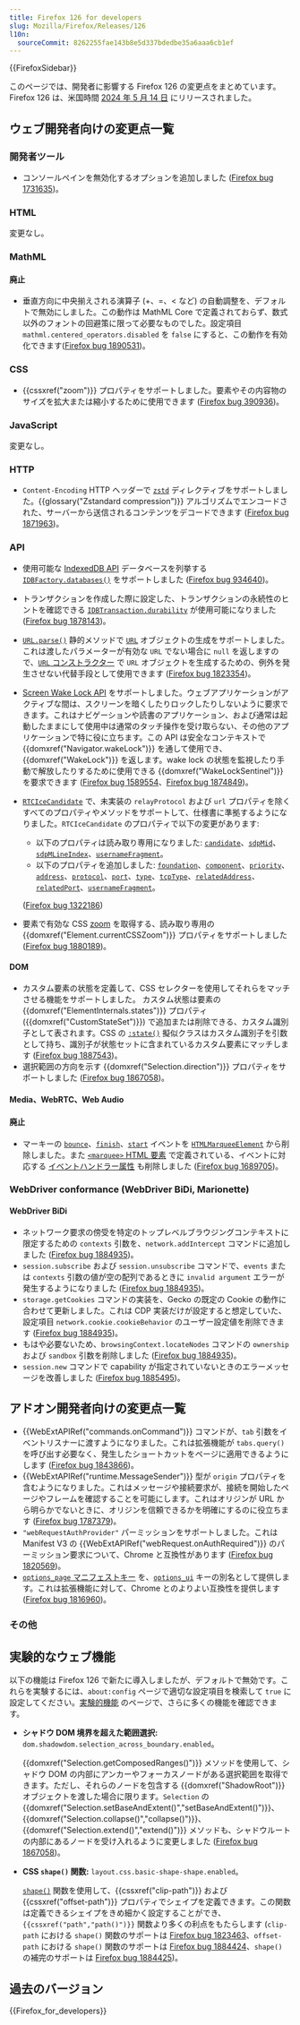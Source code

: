 ```yaml
---
title: Firefox 126 for developers
slug: Mozilla/Firefox/Releases/126
l10n:
  sourceCommit: 8262255fae143b8e5d337bdedbe35a6aaa6cb1ef
---
```


{{FirefoxSidebar}}

このページでは、開発者に影響する Firefox 126 の変更点をまとめています。Firefox 126 は、米国時間 [2024 年 5 月 14 日](https://whattrainisitnow.com/release/?version=126) にリリースされました。

## ウェブ開発者向けの変更点一覧

### 開発者ツール

- コンソールペインを無効化するオプションを追加しました ([Firefox bug 1731635](https://bugzil.la/1731635))。

### HTML

変更なし。

### MathML

#### 廃止

- 垂直方向に中央揃えされる演算子 (+、=、< など) の自動調整を、デフォルトで無効にしました。この動作は MathML Core で定義されておらず、数式以外のフォントの回避策に限って必要なものでした。設定項目 `mathml.centered_operators.disabled` を `false` にすると、この動作を有効化できます([Firefox bug 1890531](https://bugzil.la/1890531))。

### CSS

- {{cssxref("zoom")}} プロパティをサポートしました。要素やその内容物のサイズを拡大または縮小するために使用できます ([Firefox bug 390936](https://bugzil.la/390936))。

### JavaScript

変更なし。

### HTTP

- `Content-Encoding` HTTP ヘッダーで [`zstd`](/ja/docs/Web/HTTP/Headers/Content-Encoding#zstd) ディレクティブをサポートしました。{{glossary("Zstandard compression")}} アルゴリズムでエンコードされた、サーバーから送信されるコンテンツをデコードできます ([Firefox bug 1871963](https://bugzil.la/1871963))。

### API

- 使用可能な [IndexedDB API](/ja/docs/Web/API/IndexedDB_API) データベースを列挙する [`IDBFactory.databases()`](/ja/docs/Web/API/IDBFactory/databases) をサポートしました ([Firefox bug 934640](https://bugzil.la/934640))。
- トランザクションを作成した際に設定した、トランザクションの永続性のヒントを確認できる [`IDBTransaction.durability`](/ja/docs/Web/API/IDBTransaction/durability) が使用可能になりました ([Firefox bug 1878143](https://bugzil.la/1878143))。
- [`URL.parse()`](/ja/docs/Web/API/URL/parse_static) 静的メソッドで [`URL`](/ja/docs/Web/API/URL) オブジェクトの生成をサポートしました。これは渡したパラメーターが有効な `URL` でない場合に `null` を返しますので、[`URL` コンストラクター](/ja/docs/Web/API/URL/URL) で `URL` オブジェクトを生成するための、例外を発生させない代替手段として使用できます ([Firefox bug 1823354](https://bugzil.la/1823354))。
- [Screen Wake Lock API](/ja/docs/Web/API/Screen_Wake_Lock_API) をサポートしました。ウェブアプリケーションがアクティブな間は、スクリーンを暗くしたりロックしたりしないように要求できます。これはナビゲーションや読書のアプリケーション、および通常は起動したままにして使用中は通常のタッチ操作を受け取らない、その他のアプリケーションで特に役に立ちます。この API は安全なコンテキストで {{domxref("Navigator.wakeLock")}} を通して使用でき、{{domxref("WakeLock")}} を返します。wake lock の状態を監視したり手動で解放したりするために使用できる {{domxref("WakeLockSentinel")}} を要求できます ([Firefox bug 1589554](https://bugzil.la/1589554)、[Firefox bug 1874849](https://bugzil.la/1874849))。
- [`RTCIceCandidate`](/ja/docs/Web/API/RTCIceCandidate) で、未実装の `relayProtocol` および `url` プロパティを除くすべてのプロパティやメソッドをサポートして、仕様書に準拠するようになりました。`RTCIceCandidate` のプロパティで以下の変更があります:

  - 以下のプロパティは読み取り専用になりました: [`candidate`](/ja/docs/Web/API/RTCIceCandidate/candidate)、[`sdpMid`](/ja/docs/Web/API/RTCIceCandidate/sdpMid)、[`sdpMLineIndex`](/ja/docs/Web/API/RTCIceCandidate/sdpMLineIndex)、[`usernameFragment`](/ja/docs/Web/API/RTCIceCandidate/usernameFragment)。
  - 以下のプロパティを追加しました: [`foundation`](/ja/docs/Web/API/RTCIceCandidate/foundation)、[`component`](/ja/docs/Web/API/RTCIceCandidate/component)、[`priority`](/ja/docs/Web/API/RTCIceCandidate/priority)、[`address`](/ja/docs/Web/API/RTCIceCandidate/address)、[`protocol`](/ja/docs/Web/API/RTCIceCandidate/protocol)、[`port`](/ja/docs/Web/API/RTCIceCandidate/port)、[`type`](/ja/docs/Web/API/RTCIceCandidate/type)、[`tcpType`](/ja/docs/Web/API/RTCIceCandidate/tcpType)、[`relatedAddress`](/ja/docs/Web/API/RTCIceCandidate/relatedAddress)、[`relatedPort`](/ja/docs/Web/API/RTCIceCandidate/relatedPort)、[`usernameFragment`](/ja/docs/Web/API/RTCIceCandidate/usernameFragment)。

  ([Firefox bug 1322186](https://bugzil.la/1322186))

- 要素で有効な CSS [zoom](/ja/docs/Web/CSS/zoom) を取得する、読み取り専用の {{domxref("Element.currentCSSZoom")}} プロパティをサポートしました ([Firefox bug 1880189](https://bugzil.la/1880189))。

#### DOM

- カスタム要素の状態を定義して、CSS セレクターを使用してそれらをマッチさせる機能をサポートしました。
  カスタム状態は要素の {{domxref("ElementInternals.states")}} プロパティ ({{domxref("CustomStateSet")}}) で追加または削除できる、カスタム識別子として表されます。CSS の [`:state()`](/ja/docs/Web/CSS/:state) 擬似クラスはカスタム識別子を引数として持ち、識別子が状態セットに含まれているカスタム要素にマッチします ([Firefox bug 1887543](https://bugzil.la/1887543))。
- 選択範囲の方向を示す {{domxref("Selection.direction")}} プロパティをサポートしました ([Firefox bug 1867058](https://bugzil.la/1867058))。

#### Media、WebRTC、Web Audio

#### 廃止

- マーキーの [`bounce`](/ja/docs/Web/API/HTMLMarqueeElement#bounce)、[`finish`](/ja/docs/Web/API/HTMLMarqueeElement#finish)、[`start`](/ja/docs/Web/API/HTMLMarqueeElement#start) イベントを [`HTMLMarqueeElement`](/ja/docs/Web/API/HTMLMarqueeElement) から削除しました。また [`<marquee>` HTML 要素](/ja/docs/Web/HTML/Element/marquee) で定義されている、イベントに対応する [イベントハンドラー属性](/ja/docs/Web/HTML/Element/marquee#event_handlers) も削除しました ([Firefox bug 1689705](https://bugzil.la/1689705))。

### WebDriver conformance (WebDriver BiDi, Marionette)

#### WebDriver BiDi

- ネットワーク要求の傍受を特定のトップレベルブラウジングコンテキストに限定するための `contexts` 引数を、`network.addIntercept` コマンドに追加しました ([Firefox bug 1884935](https://bugzil.la/1882260))。
- `session.subscribe` および `session.unsubscribe` コマンドで、`events` または `contexts` 引数の値が空の配列であるときに `invalid argument` エラーが発生するようになりました ([Firefox bug 1884935](https://bugzil.la/1887871))。
- `storage.getCookies` コマンドの実装を、Gecko の既定の Cookie の動作に合わせて更新しました。これは CDP 実装だけが設定すると想定していた、設定項目 `network.cookie.cookieBehavior` のユーザー設定値を削除できます ([Firefox bug 1884935](https://bugzil.la/1879503))。
- もはや必要ないため、`browsingContext.locateNodes` コマンドの `ownership` および `sandbox` 引数を削除しました ([Firefox bug 1884935](https://bugzil.la/1838152))。
- `session.new` コマンドで capability が指定されていないときのエラーメッセージを改善しました ([Firefox bug 1885495](https://bugzil.la/1838152))。

## アドオン開発者向けの変更点一覧

- {{WebExtAPIRef("commands.onCommand")}} コマンドが、`tab` 引数をイベントリスナーに渡すようになりました。これは拡張機能が `tabs.query()` を呼び出す必要なく、発生したショートカットをページに適用できるようにします ([Firefox bug 1843866](https://bugzil.la/1843866))。
- {{WebExtAPIRef("runtime.MessageSender")}} 型が `origin` プロパティを含むようになりました。これはメッセージや接続要求が、接続を開始したページやフレームを確認することを可能にします。これはオリジンが URL から明らかでないときに、オリジンを信頼できるかを明確にするのに役立ちます ([Firefox bug 1787379](https://bugzil.la/1787379))。
- `"webRequestAuthProvider"` パーミッションをサポートしました。これは Manifest V3 の {{WebExtAPIRef("webRequest.onAuthRequired")}} のパーミッション要求について、Chrome と互換性があります ([Firefox bug 1820569](https://bugzil.la/1820569))。
- [`options_page` マニフェストキー](/ja/docs/Mozilla/Add-ons/WebExtensions/manifest.json/options_page) を、[`options_ui`](/ja/docs/Mozilla/Add-ons/WebExtensions/manifest.json/options_ui) キーの別名として提供します。これは拡張機能に対して、Chrome とのよりよい互換性を提供します ([Firefox bug 1816960](https://bugzil.la/1816960))。

### その他

## 実験的なウェブ機能

以下の機能は Firefox 126 で新たに導入しましたが、デフォルトで無効です。これらを実験するには、`about:config` ページで適切な設定項目を検索して `true` に設定してください。[実験的機能](/ja/docs/Mozilla/Firefox/Experimental_features) のページで、さらに多くの機能を確認できます。

- **シャドウ DOM 境界を超えた範囲選択:** `dom.shadowdom.selection_across_boundary.enabled`。

  {{domxref("Selection.getComposedRanges()")}} メソッドを使用して、シャドウ DOM の内部にアンカーやフォーカスノードがある選択範囲を取得できます。ただし、それらのノードを包含する {{domxref("ShadowRoot")}} オブジェクトを渡した場合に限ります。`Selection` の {{domxref("Selection.setBaseAndExtent()","setBaseAndExtent()")}}、{{domxref("Selection.collapse()","collapse()")}}、{{domxref("Selection.extend()","extend()")}} メソッドも、シャドウルートの内部にあるノードを受け入れるように変更しました ([Firefox bug 1867058](https://bugzil.la/1867058))。

- **CSS `shape()` 関数:** `layout.css.basic-shape-shape.enabled`。

  [`shape()`](/ja/docs/Web/CSS/basic-shape/shape) 関数を使用して、{{cssxref("clip-path")}} および {{cssxref("offset-path")}} プロパティでシェイプを定義できます。この関数は定義できるシェイプをきめ細かく設定することができ、`{{cssxref("path","path()")}}` 関数より多くの利点をもたらします (`clip-path` における `shape()` 関数のサポートは [Firefox bug 1823463](https://bugzil.la/1823463)、`offset-path` における `shape()` 関数のサポートは [Firefox bug 1884424](https://bugzil.la/1884424)、`shape()` の補完のサポートは [Firefox bug 1884425](https://bugzil.la/1884425))。

## 過去のバージョン

{{Firefox_for_developers}}
